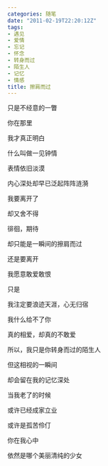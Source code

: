 ```yaml
---
categories: 随笔
date: "2011-02-19T22:20:12Z"
tags:
- 遇见
- 爱情
- 忘记
- 怀念
- 转身而过
- 陌生人
- 记忆
- 情感
title: 擦肩而过
---
```

只是不经意的一瞥

你在那里

我才真正明白

什么叫做一见钟情

表情依旧淡漠

内心深处却早已泛起阵阵涟漪

我要离开了

却又舍不得

徘徊，期待

却只能是一瞬间的擦肩而过

还是要离开

我愿意敢爱敢恨

只是

我注定要浪迹天涯，心无归宿

我什么给不了你

真的相爱，却真的不敢爱

所以，我只是你转身而过的陌生人

但这相视的一瞬间

却会留在我的记忆深处

当我老了的时候

或许已经成家立业

或许是孤苦伶仃

你在我心中

依然是哪个美丽清纯的少女